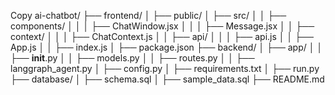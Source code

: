 
Copy
ai-chatbot/
├── frontend/
│   ├── public/
│   ├── src/
│   │   ├── components/
│   │   │   ├── ChatWindow.jsx
│   │   │   ├── Message.jsx
│   │   ├── context/
│   │   │   ├── ChatContext.js
│   │   ├── api/
│   │   │   ├── api.js
│   │   ├── App.js
│   │   ├── index.js
│   ├── package.json
├── backend/
│   ├── app/
│   │   ├── __init__.py
│   │   ├── models.py
│   │   ├── routes.py
│   │   ├── langgraph_agent.py
│   ├── config.py
│   ├── requirements.txt
│   ├── run.py
├── database/
│   ├── schema.sql
│   ├── sample_data.sql
├── README.md
